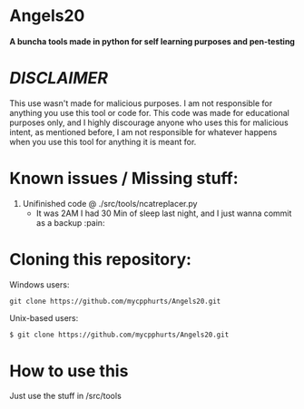 # Angels20
#### A buncha tools made in python for self learning purposes and pen-testing

# *DISCLAIMER*

This use wasn't made for malicious purposes. I am not responsible for anything you use this tool or code for.
This code was made for educational purposes only, and I highly discourage anyone who uses this for malicious intent, as mentioned before, I am not responsible for whatever happens when you use this tool for anything it is meant for.

# Known issues / Missing stuff:

1. Unifinished code @ ./src/tools/ncatreplacer.py
    - It was 2AM I had 30 Min of sleep last night, and I just wanna commit as a backup :pain:

# Cloning this repository:

Windows users:

```commandline
git clone https://github.com/mycpphurts/Angels20.git
```

Unix-based users:

```bash
$ git clone https://github.com/mycpphurts/Angels20.git
```

# How to use this

Just use the stuff in /src/tools